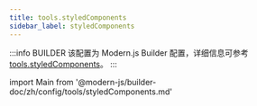 ```yaml
---
title: tools.styledComponents
sidebar_label: styledComponents
---
```


:::info BUILDER
该配置为 Modern.js Builder 配置，详细信息可参考 [tools.styledComponents](https://modernjs.dev/builder/zh/api/config-tools.html#tools-styledcomponents)。
:::

import Main from '@modern-js/builder-doc/zh/config/tools/styledComponents.md'

<Main />
